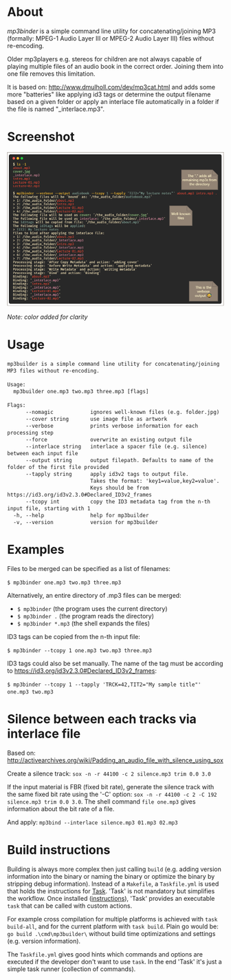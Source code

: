 # About

_mp3binder_ is a simple command line utility for concatenating/joining MP3 (formally: MPEG-1 Audio Layer III or MPEG-2 Audio Layer III) files without re-encoding.

Older mp3players e.g. stereos for children are not always capable of playing multiple files of an audio book in the correct order. Joining them into one file removes this limitation.

It is based on: http://www.dmulholl.com/dev/mp3cat.html and adds some more "batteries" like applying id3 tags or determine the output filename based on a given folder or apply an interlace file automatically in a folder if the file is named "\_interlace.mp3".

# Screenshot

![screenshot of the interface](doc/interface.png)

_Note: color added for clarity_

# Usage

```
mp3builder is a simple command line utility for concatenating/joining MP3 files without re-encoding.

Usage:
  mp3builder one.mp3 two.mp3 three.mp3 [flags]

Flags:
      --nomagic            ignores well-known files (e.g. folder.jpg)
      --cover string       use image file as artwork
      --verbose            prints verbose information for each processing step
      --force              overwrite an existing output file
      --interlace string   interlace a spacer file (e.g. silence) between each input file
      --output string      output filepath. Defaults to name of the folder of the first file provided
      --tapply string      apply id3v2 tags to output file.
                           Takes the format: 'key1=value,key2=value'.
                           Keys should be from https://id3.org/id3v2.3.0#Declared_ID3v2_frames
      --tcopy int          copy the ID3 metadata tag from the n-th input file, starting with 1
  -h, --help               help for mp3builder
  -v, --version            version for mp3builder
```

# Examples

Files to be merged can be specified as a list of filenames:

`$ mp3binder one.mp3 two.mp3 three.mp3`

Alternatively, an entire directory of .mp3 files can be merged:

- `$ mp3binder` (the program uses the current directory)
- `$ mp3binder .` (the program reads the directory)
- `$ mp3binder *.mp3` (the shell expands the files)

ID3 tags can be copied from the n-th input file:

`$ mp3binder --tcopy 1 one.mp3 two.mp3 three.mp3`

ID3 tags could also be set manually. The name of the tag must be according to https://id3.org/id3v2.3.0#Declared_ID3v2_frames:

`$ mp3binder --tcopy 1 --tapply 'TRCK=42,TIT2="My sample title"' one.mp3 two.mp3`

# Silence between each tracks via interlace file

Based on: http://activearchives.org/wiki/Padding_an_audio_file_with_silence_using_sox

Create a silence track: `sox -n -r 44100 -c 2 silence.mp3 trim 0.0 3.0`

If the input material is FBR (fixed bit rate), generate the silence track with the same fixed bit rate using the '-C' option: `sox -n -r 44100 -c 2 -C 192 silence.mp3 trim 0.0 3.0`. The shell command `file one.mp3` gives information about the bit rate of a file.

And apply: `mp3bind --interlace silence.mp3 01.mp3 02.mp3`

# Build instructions

Building is always more complex then just calling `build` (e.g. adding version information into the binary or naming the binary or optimize the binary by stripping debug information). Instead of a `Makefile`, a `Taskfile.yml` is used that holds the instructions for [Task](https://taskfile.dev). 'Task' is not mandatory but simplifies the workflow. Once installed ([instructions](https://taskfile.dev/#/installation)), 'Task' provides an executable `task` that can be called with custom actions.

For example cross compilation for multiple platforms is achieved with `task build-all`, and for the current platform with `task build`. Plain go would be: `go build .\cmd\mp3builder\` without build time optimizations and settings (e.g. version information).

The `Taskfile.yml` gives good hints which commands and options are executed if the developer don't want to use `task`. In the end 'Task' it's just a simple task runner (collection of commands).
